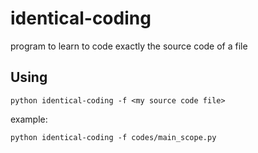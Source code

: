 # identical-coding
program to learn to code exactly the source code of a file

## Using

```
python identical-coding -f <my source code file>
```

example:

```
python identical-coding -f codes/main_scope.py
```
